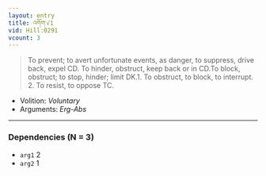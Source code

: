 ```yaml
---
layout: entry
title: འགོག་√1
vid: Hill:0291
vcount: 3
---
```

> To prevent; to avert unfortunate events, as danger, to suppress, drive back, expel CD\. To hinder, obstruct, keep back or in CD\.To block, obstruct; to stop, hinder; limit DK\.1\. To obstruct, to block, to interrupt\. 2\. To resist, to oppose TC\.

* Volition: _Voluntary_
* Arguments: _Erg-Abs_

---

### Dependencies (N = 3)
* `arg1` 2
* `arg2` 1
